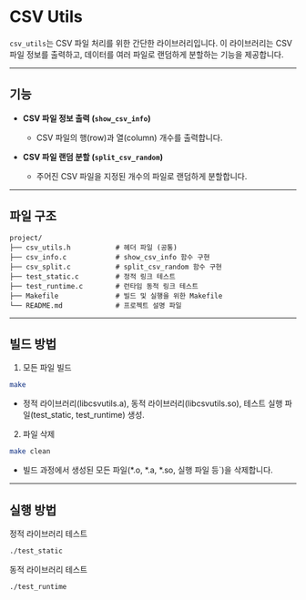 
# **CSV Utils**

`csv_utils`는 CSV 파일 처리를 위한 간단한 라이브러리입니다. 이 라이브러리는 CSV 파일 정보를 출력하고, 데이터를 여러 파일로 랜덤하게 분할하는 기능을 제공합니다.

---

## **기능**

- **CSV 파일 정보 출력 (`show_csv_info`)**  
  - CSV 파일의 행(row)과 열(column) 개수를 출력합니다.

- **CSV 파일 랜덤 분할 (`split_csv_random`)**  
  - 주어진 CSV 파일을 지정된 개수의 파일로 랜덤하게 분할합니다.

---

## **파일 구조**

```plaintext
project/
├── csv_utils.h           # 헤더 파일 (공통)
├── csv_info.c            # show_csv_info 함수 구현
├── csv_split.c           # split_csv_random 함수 구현
├── test_static.c         # 정적 링크 테스트
├── test_runtime.c        # 런타임 동적 링크 테스트
├── Makefile              # 빌드 및 실행을 위한 Makefile
└── README.md             # 프로젝트 설명 파일
```

---

## **빌드 방법**
1. 모든 파일 빌드
```bash
make
```

- 정적 라이브러리(libcsvutils.a), 동적 라이브러리(libcsvutils.so), 테스트 실행 파일(test_static, test_runtime) 생성.

2. 파일 삭제
```bash
make clean
```

- 빌드 과정에서 생성된 모든 파일(*.o, *.a, *.so, 실행 파일 등`)을 삭제합니다.

---

## **실행 방법**

정적 라이브러리 테스트
```bash
./test_static
```

동적 라이브러리 테스트
```bash
./test_runtime
```


